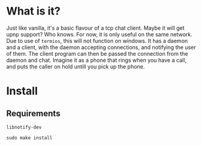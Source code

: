 
# What is it?

Just like vanilla, it's a basic flavour of a tcp chat client. Maybe it will get upnp support? Who knows. For now, it is only useful on the same network. Due to use of `termios`, this will not function on windows.
It has a daemon and a client, with the daemon accepting connections, and notifying the user of them. The client program can then be passed the connection from the daemon and chat. Imagine it as a phone that rings when you have a call, and puts the caller on hold untill you pick up the phone.

# Install

## Requirements

`libnotify-dev`

`sudo make install`
